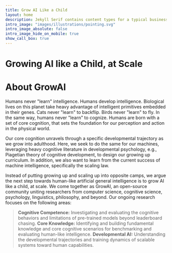 ```yaml
---
title: Grow AI Like a Child
layout: home
description: Jekyll Serif contains content types for a typical business website. The theme is fully responsive, blazing fast and artfully illustrated.
intro_image: "images/illustrations/pointing.svg"
intro_image_absolute: false
intro_image_hide_on_mobile: true
show_call_box: true
---
```


# Growing AI like a Child, at Scale

# About GrowAI

Humans never "learn" intelligence. Humans develop intelligence. Biological lives on this planet take heavy advantage of intelligent primitives embedded in their genes. Cats never "learn" to backflip. Birds never "learn" to fly. In the same way, humans never "learn" to cognize. Humans are born with a set of core cognition, that sets the foundation for our perception and action in the physical world.

Our core cognition unravels through a specific developmental trajectory as we grow into adulthood. Here, we seek to do the same for our machines, leveraging heavy cognitive literature in developmental psychology, e.g., Piagetian theory of cognitive development, to design our growing up curriculum. In addition, we also want to learn from the current success of machine intelligence, specifically the scaling law.

Instead of putting growing up and scaling up into opposite camps, we argue the next step towards human-like artificial general intelligence is to grow AI like a child, at scale. We come together as GrowAI, an open-source community uniting researchers from computer science, cognitive science, psychology, linguistics, philosophy, and beyond. Our ongoing research focuses on the following areas:

> **Cognitive Competence:** Investigating and evaluating the cognitive behaviors and limitations of pre-trained models beyond leaderboard chasing.
> **Core Knowledge:** Identifying and building fundamental knowledge and core cognitive scenarios for benchmarking and evaluating human-like intelligence.
> **Developmental AI:** Understanding the developmental trajectories and training dynamics of scalable systems toward human capabilities.